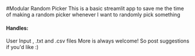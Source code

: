 #Modular Random Picker
This is a basic streamlit app to save me the time of making a random picker whenever I want to randomly pick something
#### Handles:
User Input , .txt and .csv files
More is always welcome! So post suggestions if you'd like :)
